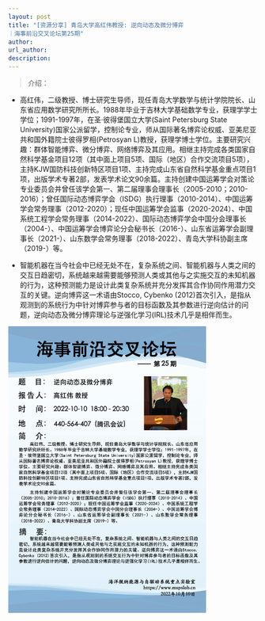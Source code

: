 ```yaml
---
layout: post
title: "[资源分享] 青岛大学高红伟教授: 逆向动态及微分博弈
｜海事前沿交叉论坛第25期"
author: 
url_author: 
description: 
---
```


> 介绍：

- 高红伟，二级教授、博士研究生导师，现任青岛大学数学与统计学院院长、山东省应用数学研究所所长。1988年毕业于吉林大学基础数学专业，获理学学士学位；1991-1997年，在圣·彼得堡国立大学(Saint Petersburg State University)国家公派留学，控制论专业，师从国际著名博弈论权威、亚美尼亚共和国外籍院士彼得罗相(Petrosyan L)教授，获理学博士学位。主要研究兴趣：群体智能博弈、微分博弈、网络博弈及其应用。相继主持完成各类国家自然科学基金项目12项（其中面上项目5项、国际（地区）合作交流项目5项），主持KJW国防科技创新特区项目1项、主持完成山东省自然科学基金重点项目1项，出版学术专著2部，发表学术论文90余篇。主持创建中国运筹学会对策论专业委员会并曾任该学会第一、第二届理事会理事长（2005-2010；2010-2016）；曾任国际动态博弈学会（ISDG）执行理事（2010-2014）、中国运筹学会常务理事（2012-2020）；现任中国运筹学会监事（2020-2024）、中国系统工程学会常务理事（2014-2022）、国际动态博弈学会中国分会理事长（2004-）、中国运筹学会博弈论分会秘书长（2016-）、山东省运筹学会副理事长（2021-）、山东数学会常务理事（2018-2022）、青岛大学科协副主席（2019-）等。        


- 智能机器在当今社会中已经无处不在，复杂系统之间、智能机器与人类之间的交互日趋密切，系统越来越需要能够预测人类或其他与之实施交互的未知机器的行为，这种预测能力是设计此类复杂系统并充分发挥其合作协同作用潜力交互的关键。逆向博弈这一术语由Stocco, Cybenko (2012)首次引入，是指从观测到的系统行为中针对博弈参与者的目标函数及其参数进行逆向估计的问题，逆向动态及微分博弈理论与逆强化学习(IRL)技术几乎是相伴而生。


<img src="/lab_images/blogs/sl_25.png" style="margin: 0 auto;width: 400px;margin-bottom: 30px;">

<!-- - 关注视频号，查看回放：

<img src="/videos/archive/code.png" style="margin: 0 auto;width: 400px;margin-bottom: 30px;"> -->
